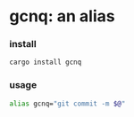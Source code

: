 # gcnq: an alias



### install 
```bash
cargo install gcnq
```

### usage
```bash
alias gcnq="git commit -m $@"
```

